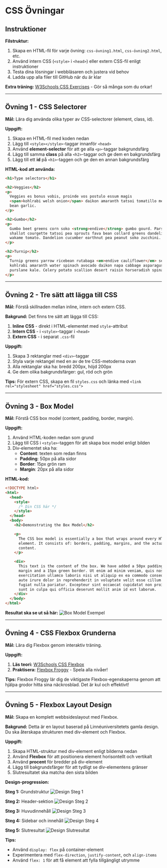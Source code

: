 # CSS Övningar

## Instruktioner

**Filstruktur:**

1. Skapa en HTML-fil för varje övning: `css-övning1.html`, `css-övning2.html`, etc.
2. Använd intern CSS (`<style>` i `<head>`) eller extern CSS-fil enligt instruktioner
3. Testa dina lösningar i webbläsaren och justera vid behov
4. Ladda upp alla filer till GitHub när du är klar

**Extra träning:**
[W3Schools CSS Exercises](https://www.w3schools.com/css/css_exercises.asp) - Gör så många som du orkar!

---

## Övning 1 - CSS Selectorer

**Mål:** Lära dig använda olika typer av CSS-selectorer (element, class, id).

**Uppgift:**

1. Skapa en HTML-fil med koden nedan
2. Lägg till `<style></style>`-taggar innanför `<head>`
3. Använd **element-selector** för att ge alla `<p>`-taggar bakgrundsfärg
4. Lägg till samma **class** på alla `<h2>`-taggar och ge dem en bakgrundsfärg
5. Lägg till ett **id** på `<h1>`-taggen och ge den en annan bakgrundsfärg

**HTML-kod att använda:**

```html
<h1>Type selectors</h1>

<h2>Veggies</h2>
<p>
  Veggies es bonus vobis, proinde vos postulo essum magis
  <span>kohlrabi welsh onion</span> daikon amaranth tatsoi tomatillo melon azuki
  bean garlic.
</p>

<h2>Gumbo</h2>
<p>
  Gumbo beet greens corn soko <strong>endive</strong> gumbo gourd. Parsley
  shallot courgette tatsoi pea sprouts fava bean collard greens dandelion okra
  wakame tomato. Dandelion cucumber earthnut pea peanut soko zucchini.
</p>

<h2>Turnip</h2>
<p>
  Turnip greens yarrow ricebean rutabaga <em>endive cauliflower</em> sea lettuce
  kohlrabi amaranth water spinach avocado daikon napa cabbage asparagus winter
  purslane kale. Celery potato scallion desert raisin horseradish spinach
</p>
```

---

## Övning 2 - Tre sätt att lägga till CSS

**Mål:** Förstå skillnaden mellan inline, intern och extern CSS.

**Bakgrund:** Det finns tre sätt att lägga till CSS:

1. **Inline CSS** - direkt i HTML-elementet med `style`-attribut
2. **Intern CSS** - i `<style>`-taggar i `<head>`
3. **Extern CSS** - i separat `.css`-fil

**Uppgift:**

1. Skapa 3 rektanglar med `<div>`-taggar
2. Styla varje rektangel med en av de tre CSS-metoderna ovan
3. Alla rektanglar ska ha: bredd 200px, höjd 200px
4. Ge dem olika bakgrundsfärger: gul, röd och grön

**Tips:** För extern CSS, skapa en fil `styles.css` och länka med `<link rel="stylesheet" href="styles.css">`

---

## Övning 3 - Box Model

**Mål:** Förstå CSS box model (content, padding, border, margin).

**Uppgift:**

1. Använd HTML-koden nedan som grund
2. Lägg till CSS i `<style>`-taggen för att skapa box model enligt bilden
3. Div-elementet ska ha:
   - **Content**: texten som redan finns
   - **Padding**: 50px på alla sidor
   - **Border**: 15px grön ram
   - **Margin**: 20px på alla sidor

**HTML-kod:**

```html
<!DOCTYPE html>
<html>
  <head>
    <style>
      /* Din CSS här */
    </style>
  </head>
  <body>
    <h2>Demonstrating the Box Model</h2>

    <p>
      The CSS box model is essentially a box that wraps around every HTML
      element. It consists of: borders, padding, margins, and the actual
      content.
    </p>

    <div>
      This text is the content of the box. We have added a 50px padding, 20px
      margin and a 15px green border. Ut enim ad minim veniam, quis nostrud
      exercitation ullamco laboris nisi ut aliquip ex ea commodo consequat. Duis
      aute irure dolor in reprehenderit in voluptate velit esse cillum dolore eu
      fugiat nulla pariatur. Excepteur sint occaecat cupidatat non proident,
      sunt in culpa qui officia deserunt mollit anim id est laborum.
    </div>
  </body>
</html>
```

**Resultat ska se ut så här:**
![Box Model Exempel](./box-model.png)

---

## Övning 4 - CSS Flexbox Grunderna

**Mål:** Lära dig Flexbox genom interaktiv träning.

**Uppgift:**

1. **Läs teori:** [W3Schools CSS Flexbox](https://www.w3schools.com/css/css3_flexbox.asp)
2. **Praktisera:** [Flexbox Froggy](https://flexboxfroggy.com/#sv) - Spela alla nivåer!

**Tips:** Flexbox Froggy lär dig de viktigaste Flexbox-egenskaperna genom att hjälpa grodor hitta sina näckrosblad. Det är kul och effektivt!

---

## Övning 5 - Flexbox Layout Design

**Mål:** Skapa en komplett webbsideslayout med Flexbox.

**Bakgrund:** Detta är en layout baserad på Linnéuniversitetets gamla design. Du ska återskapa strukturen med div-element och Flexbox.

**Uppgift:**

1. Skapa HTML-struktur med div-element enligt bilderna nedan
2. Använd **Flexbox** för att positionera element horisontellt och vertikalt
3. Använd **procent** för bredder på div-element
4. Lägg till bakgrundsfärger för att tydligt se div-elementens gränser
5. Slutresultatet ska matcha den sista bilden

**Design-progression:**

**Steg 1:** Grundstruktur
![Design Steg 1](./design-flexbox1.png)

**Steg 2:** Header-sektion
![Design Steg 2](./design-flexbox2.png)

**Steg 3:** Huvudinnehåll
![Design Steg 3](./design-flexbox3.png)

**Steg 4:** Sidebar och innehåll
![Design Steg 4](./design-flexbox4.png)

**Steg 5:** Slutresultat
![Design Slutresultat](./design-flexbox5.png)

**Tips:**

- Använd `display: flex` på container-element
- Experimentera med `flex-direction`, `justify-content`, och `align-items`
- Använd `flex: 1` för att få element att fylla tillgängligt utrymme
